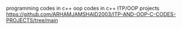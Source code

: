programming codes in c++
oop codes in c++
ITP/OOP projects
https://github.com/ARHAMJAMSHAID2003/ITP-AND-OOP-C-CODES-PROJECTS/tree/main
